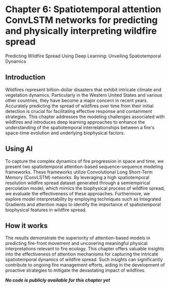 # Chapter 6: Spatiotemporal attention ConvLSTM networks for predicting and physically interpreting wildfire spread

Predicting Wildfire Spread Using Deep Learning: Unveiling Spatiotemporal Dynamics

## Introduction

Wildfires represent billion-dollar disasters that exhibit intricate climate and vegetation dynamics. Particularly in the Western United States and various other countries, they have become a major concern in recent years. Accurately predicting the spread of wildfires over time from their initial detection is crucial for facilitating effective response and containment strategies. This chapter addresses the modeling challenges associated with wildfires and introduces deep learning approaches to enhance the understanding of the spatiotemporal interrelationships between a fire's space-time evolution and underlying biophysical factors.

## Using AI

To capture the complex dynamics of fire progression in space and time, we present two spatiotemporal attention-based sequence-sequence modeling frameworks. These frameworks utilize Convolutional Long Short-Term Memory (ConvLSTM) networks. By leveraging a high spatiotemporal resolution wildfire spread dataset generated through a semiempirical percolation model, which mimics the biophysical process of wildfire spread, we evaluate the effectiveness of these approaches. Furthermore, we explore model interpretability by employing techniques such as Integrated Gradients and attention maps to identify the importance of spatiotemporal biophysical features in wildfire spread.

## How it works

The results demonstrate the superiority of attention-based models in predicting fire-front movement and uncovering meaningful physical interpretations relevant to fire ecology. This chapter offers valuable insights into the effectiveness of attention mechanisms for capturing the intricate spatiotemporal dynamics of wildfire spread. Such insights can significantly contribute to ongoing fire management efforts, aiding in the development of proactive strategies to mitigate the devastating impact of wildfires.

***No code is publicly available for this chapter yet***
